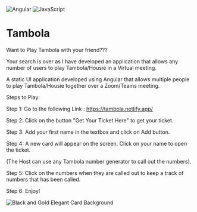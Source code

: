 ![Angular](https://img.shields.io/badge/angular-%23DD0031.svg?style=for-the-badge&logo=angular&logoColor=white)
![JavaScript](https://img.shields.io/badge/javascript-%23323330.svg?style=for-the-badge&logo=javascript&logoColor=%23F7DF1E)
# Tambola

Want to Play Tambola with your friend???

Your search is over as I have developed an application that allows any number of users to play Tambola/Housie in a Virtual meeting.

A static UI application developed using Angular that allows multiple people to play Tambola/Housie together over a Zoom/Teams meeting.

Steps to Play:

Step 1: Go to the following Link : https://tambola.netlify.app/

Step 2: Click on the button "Get Your Ticket Here" to get your ticket.

Step 3: Add your first name in the textbox and click on Add button.

Step 4: A new card will appear on the screen, Click on your name to open the ticket.

(The Host can use any Tambola number generator to call out the numbers).

Step 5: Click on the numbers when they are called out to keep a track of numbers that has been called.

Step 6: Enjoy!

![Black and Gold Elegant Card Background ](https://user-images.githubusercontent.com/39118679/211218561-e1017479-9f20-49c7-9cf1-fe45fe035171.png)
